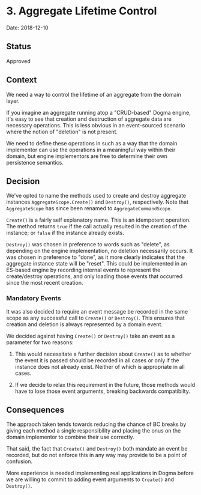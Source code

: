 # 3. Aggregate Lifetime Control

Date: 2018-12-10

## Status

Approved

## Context

We need a way to control the lifetime of an aggregate from the domain layer.

If you imagine an aggregate running atop a "CRUD-based" Dogma engine, it's easy
to see that creation and destruction of aggregate data are necessary operations.
This is less obvious in an event-sourced scenario where the notion of "deletion"
is not present.

We need to define these operations in such as a way that the domain implementor
can use the operations in a meaningful way within their domain, but engine
implementors are free to determine their own persistence semantics.

## Decision

We've opted to name the methods used to create and destroy aggregate instances
`AggregateScope.Create()` and `Destroy()`, respectively. Note that
`AggregateScope` has since been renamed to `AggregateCommandScope`.

`Create()` is a fairly self explanatory name. This is an idempotent operation.
The method returns `true` if the call actually resulted in the creation of the
instance; or `false` if the instance already exists.

`Destroy()` was chosen in preference to words such as "delete", as depending on
the engine implementation, no deletion necessarily occurs. It was chosen in
preference to "done", as it more clearly indicates that the aggregate instance
state will be "reset". This could be implemented in an ES-based engine by
recording internal events to represent the create/destroy operations, and only
loading those events that occurred since the most recent creation.

### Mandatory Events

It was also decided to require an event message be recorded in the same scope
as any successful call to `Create()` or `Destroy()`. This ensures that creation
and deletion is always represented by a domain event.

We decided against having `Create()` or `Destroy()` take an event as a
parameter for two reasons:

1. This would necessitate a further decision about `Create()` as to whether the
event it is passed should be recorded in all cases or only if the instance
does not already exist. Neither of which is appropriate in all cases.

2. If we decide to relax this requirement in the future, those methods would
have to lose those event arguments, breaking backwards compatibilty.

## Consequences

The appraoch taken tends towards reducing the chance of BC breaks by giving
each method a single responsibility and placing the onus on the domain
implementor to combine their use correctly.

That said, the fact that `Create()` and `Destroy()` both mandate an event be
recorded, but do not enforce this in any way may provide to be a point of
confusion.

More experience is needed implementing real applications in Dogma before we are
willing to commit to adding event arguments to `Create()` and `Destroy()`.
